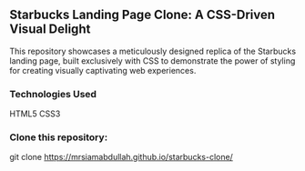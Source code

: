 ## Starbucks Landing Page Clone: A CSS-Driven Visual Delight

This repository showcases a meticulously designed replica of the Starbucks landing page, built exclusively with CSS to demonstrate the power of styling for creating visually captivating web experiences.

### Technologies Used
HTML5
CSS3

### Clone this repository:
git clone https://mrsiamabdullah.github.io/starbucks-clone/
